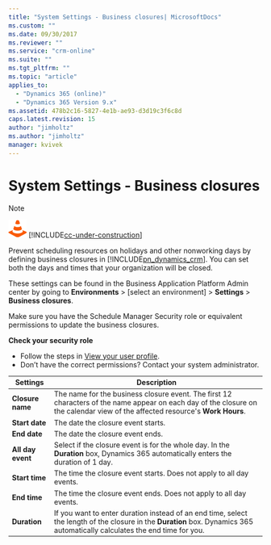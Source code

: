 ```yaml
---
title: "System Settings - Business closures| MicrosoftDocs"
ms.custom: ""
ms.date: 09/30/2017
ms.reviewer: ""
ms.service: "crm-online"
ms.suite: ""
ms.tgt_pltfrm: ""
ms.topic: "article"
applies_to: 
  - "Dynamics 365 (online)"
  - "Dynamics 365 Version 9.x"
ms.assetid: 478b2c16-5827-4e1b-ae93-d3d19c3f6c8d
caps.latest.revision: 15
author: "jimholtz"
ms.author: "jimholtz"
manager: kvivek
---
```

# System Settings - Business closures

> [!NOTE]
> ![This page is under construction. Check back soon!](media/under_construction.png "Coming soon")  [!INCLUDE[cc-under-construction](../includes/cc-under-construction.md)]

Prevent scheduling resources on holidays and other nonworking days by defining business closures in [!INCLUDE[pn_dynamics_crm](../includes/pn-dynamics-crm.md)]. You can set both the days and times that your organization will be closed. 

These settings can be found in the Business Application Platform Admin center by going to **Environments** > [select an environment] > **Settings** > **Business closures**.

Make sure you have the Schedule Manager Security role or equivalent permissions to update the business closures.

**Check your security role**

- Follow the steps in [View your user profile](https://docs.microsoft.com/dynamics365/customer-engagement/basics/view-your-user-profile).
- Don’t have the correct permissions? Contact your system administrator.

|Settings|Description|  
|--------------|-----------------|  
|**Closure name**|The name for the business closure event. The first 12 characters of the name appear on each day of the closure on the calendar view of the affected resource's **Work Hours**.|  
|**Start date**|The date the closure event starts.|  
|**End date**|The date the closure event ends.|  
|**All day event**|Select if the closure event is for the whole day. In the **Duration** box, Dynamics 365 automatically enters the duration of 1 day.|  
|**Start time**|The time the closure event starts. Does not apply to all day events.|  
|**End time**|The time the closure event ends. Does not apply to all day events.|  
|**Duration**|If you want to enter duration instead of an end time, select the length of the closure in the **Duration** box. Dynamics 365 automatically calculates the end time for you.|  
